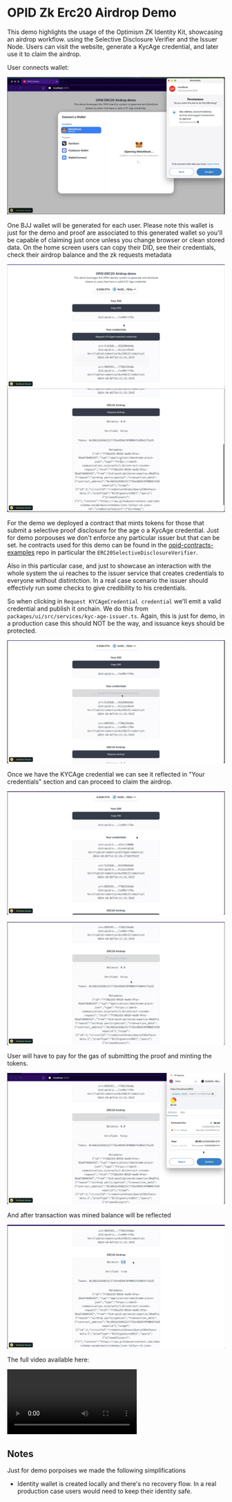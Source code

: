 
# OPID Zk Erc20 Airdrop Demo

This demo highlights the usage of the Optimism ZK Identity Kit, showcasing an airdrop workflow. using the Selective Disclosure Verifier and the Issuer Node. Users can visit the website, generate a KycAge credential, and later use it to claim the airdrop.

User connects wallet:

![alt text](./assets/demo-0.png)

One BJJ wallet will be generated for each user. Please note this wallet is just for the demo and proof are associated to this generated wallet so you'll be capable of claiming just once unless you change browser or clean stored data. On the home screen users can copy their DID, see their credentials, check their airdrop balance and the zk requests metadata

![alt text](./assets/demo-1.png)
![alt text](./assets/demo-2.png)


For the demo we deployed a contract that mints tokens for those that submit a selective proof disclosure for the age o a KycAge credential. Just for demo porpouses we don't enforce any particular issuer but that can be set. he contracts used for this demo can be found in the [opid-contracts-examples](https://github.com/wakeuplabs-io/opid-contracts-examples) repo in particular the `ERC20SelectiveDisclosureVerifier`.

Also in this particular case, and just to showcase an interaction with the whole system the ui reaches to the issuer service that creates credentials to everyone without distintction. In a real case scenario the issuer should effectivly run some checks to give credibility to his credentials.

So when clicking in `Request KYCAgeCredential credential` we'll emit a valid credential and publish it onchain. We do this from `packages/ui/src/services/kyc-age-issuer.ts`. Again, this is just for demo, in a production case this should NOT be the way, and issuance keys should be protected.

![alt text](./assets/demo-3.png)


Once we have the KYCAge credential we can see it reflected in "Your credentials" section and can proceed to claim the airdrop.

![alt text](./assets/demo-4.png)

![alt text](./assets/demo-5.png)

User will have to pay for the gas of submitting the proof and minting the tokens.

![alt text](./assets/demo-6.png)

And after transaction was mined balance will be reflected

![alt text](./assets/demo-7.png)

The full video available here:

<video controls>
  <source src="./assets/demo.mp4" type="video/mp4">
</video>

## Notes

Just for demo porpoises we made the following simplifications
- Identity wallet is created locally and there's no recovery flow. In a real production case users would need to keep their identity safe. 
